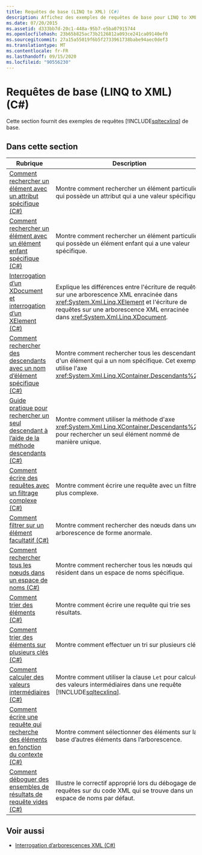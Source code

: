 ```yaml
---
title: Requêtes de base (LINQ to XML) (C#)
description: Affichez des exemples de requêtes de base pour LINQ to XML, telles que la recherche d’un élément avec un attribut spécifique.
ms.date: 07/20/2015
ms.assetid: d333bb7d-20c1-448a-95b7-e5ba07915744
ms.openlocfilehash: 23b65b825ac73b2126812a093ce241ca09140ef0
ms.sourcegitcommit: 27a15a55019f6b5f2733961738babe94aec0def3
ms.translationtype: MT
ms.contentlocale: fr-FR
ms.lasthandoff: 09/15/2020
ms.locfileid: "90556230"
---
```

# <a name="basic-queries-linq-to-xml-c"></a>Requêtes de base (LINQ to XML) (C#)
Cette section fournit des exemples de requêtes [!INCLUDE[sqltecxlinq](~/includes/sqltecxlinq-md.md)] de base.  
  
## <a name="in-this-section"></a>Dans cette section  
  
|Rubrique|Description|  
|-----------|-----------------|  
|[Comment rechercher un élément avec un attribut spécifique (C#)](../../../../standard/linq/find-element-specific-attribute.md)|Montre comment rechercher un élément particulier qui possède un attribut qui a une valeur spécifique.|
|[Comment rechercher un élément avec un élément enfant spécifique (C#)](../../../../standard/linq/find-element-specific-child-element.md)|Montre comment rechercher un élément particulier qui possède un élément enfant qui a une valeur spécifique.|
|[Interrogation d’un XDocument et interrogation d’un XElement (C#)](../../../../standard/linq/query-xdocument-vs-query-xelement.md)|Explique les différences entre l'écriture de requêtes sur une arborescence XML enracinée dans <xref:System.Xml.Linq.XElement> et l'écriture de requêtes sur une arborescence XML enracinée dans <xref:System.Xml.Linq.XDocument>.|  
|[Comment rechercher des descendants avec un nom d’élément spécifique (C#)](../../../../standard/linq/find-descendants-specific-element-name.md)|Montre comment rechercher tous les descendants d'un élément qui a un nom spécifique. Cet exemple utilise l'axe <xref:System.Xml.Linq.XContainer.Descendants%2A>.|
|[Guide pratique pour rechercher un seul descendant à l’aide de la méthode descendants (C#)](../../../../standard/linq/find-single-descendant-descendants-method.md)|Montre comment utiliser la méthode d'axe <xref:System.Xml.Linq.XContainer.Descendants%2A> pour rechercher un seul élément nommé de manière unique.|
|[Comment écrire des requêtes avec un filtrage complexe (C#)](../../../../standard/linq/write-queries-complex-filtering.md)|Montre comment écrire une requête avec un filtre plus complexe.|  
|[Comment filtrer sur un élément facultatif (C#)](../../../../standard/linq/filter-optional-element.md)|Montre comment rechercher des nœuds dans une arborescence de forme anormale.|
|[Comment rechercher tous les nœuds dans un espace de noms (C#)](../../../../standard/linq/find-all-nodes-namespace.md)|Montre comment rechercher tous les nœuds qui résident dans un espace de noms spécifique.|
|[Comment trier des éléments (C#)](../../../../standard/linq/sort-elements.md)|Montre comment écrire une requête qui trie ses résultats.|  
|[Comment trier des éléments sur plusieurs clés (C#)](../../../../standard/linq/sort-elements-multiple-keys.md)|Montre comment effectuer un tri sur plusieurs clés.|  
|[Comment calculer des valeurs intermédiaires (C#)](../../../../standard/linq/calculate-intermediate-values.md)|Montre comment utiliser la clause `Let` pour calculer des valeurs intermédiaires dans une requête [!INCLUDE[sqltecxlinq](~/includes/sqltecxlinq-md.md)].|  
|[Comment écrire une requête qui recherche des éléments en fonction du contexte (C#)](../../../../standard/linq/write-query-finds-elements-based-context.md)|Montre comment sélectionner des éléments sur la base d’autres éléments dans l’arborescence.|  
|[Comment déboguer des ensembles de résultats de requête vides (C#)](../../../../standard/linq/debug-empty-query-results-sets.md)|Illustre le correctif approprié lors du débogage de requêtes sur du code XML qui se trouve dans un espace de noms par défaut.|  
  
## <a name="see-also"></a>Voir aussi

- [Interrogation d’arborescences XML (C#)](../../../../standard/linq/find-element-specific-attribute.md)
